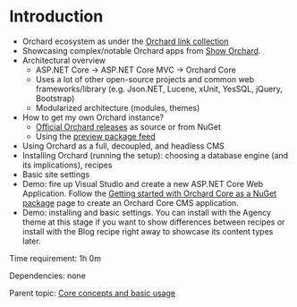 # Introduction



- Orchard ecosystem as under the [Orchard link collection](../../LinkCollection)
- Showcasing complex/notable Orchard apps from [Show Orchard](http://showorchard.com).
- Architectural overview
	- ASP.NET Core -> ASP.NET Core MVC -> Orchard Core
	- Uses a lot of other open-source projects and common web frameworks/library (e.g. Json.NET, Lucene, xUnit, YesSQL, jQuery, Bootstrap)
	- Modularized architecture (modules, themes)
- How to get my own Orchard instance?
	- [Official Orchard releases](https://github.com/OrchardCMS/OrchardCore/releases) as source or from NuGet
	- Using the [preview package feed](https://docs.orchardcore.net/en/dev/docs/getting-started/preview-package-source/)
- Using Orchard as a full, decoupled, and headless CMS
- Installing Orchard (running the setup): choosing a database engine (and its implications), recipes
- Basic site settings
- Demo: fire up Visual Studio and create a new ASP.NET Core Web Application. Follow the [Getting started with Orchard Core as a NuGet package](https://docs.orchardcore.net/en/dev/docs/getting-started/) page to create an Orchard Core CMS application.
- Demo: installing and basic settings. You can install with the Agency theme at this stage if you want to show differences between recipes or install with the Blog recipe right away to showcase its content types later.

Time requirement: 1h 0m

Dependencies: none

Parent topic: [Core concepts and basic usage](./)